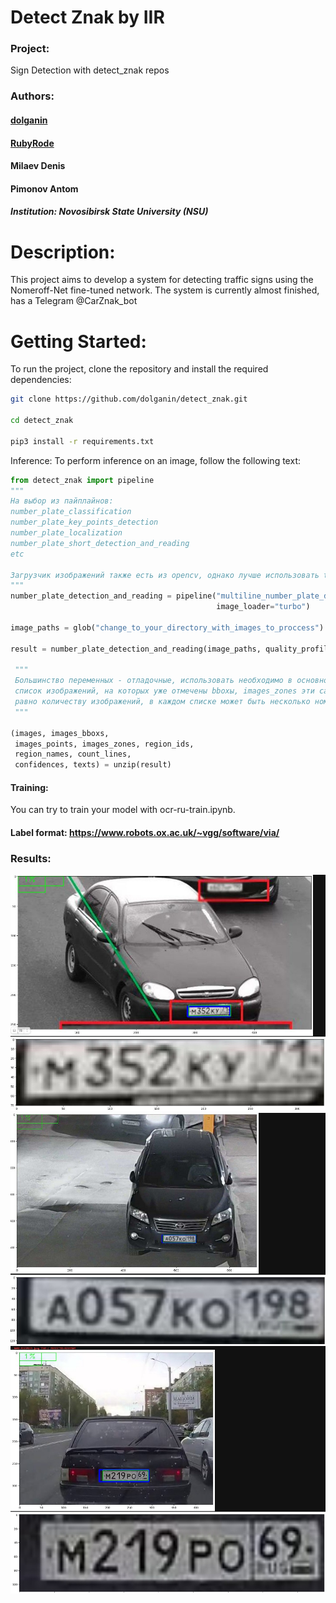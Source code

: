 # Detect Znak by IIR

### Project: 
Sign Detection with detect_znak repos

### Authors:

#### [dolganin](https://github.com/dolganin) 
#### [RubyRode](https://github.com/RubyRode)

#### Milaev Denis

#### Pimonov Antom

##### Institution: Novosibirsk State University (NSU)

# Description:

This project aims to develop a system for detecting traffic signs using the Nomeroff-Net fine-tuned network. The system is currently almost finished,
has a Telegram @CarZnak_bot

# Getting Started:

To run the project, clone the repository and install the required dependencies:
```bash
git clone https://github.com/dolganin/detect_znak.git

cd detect_znak

pip3 install -r requirements.txt
```

Inference:
To perform inference on an image, follow the following text:
``` Python
from detect_znak import pipeline
"""
На выбор из пайплайнов: 
number_plate_classification
number_plate_key_points_detection
number_plate_localization
number_plate_short_detection_and_reading
etc

Загрузчик изображений также есть из opencv, однако лучше использовать turbo для эффективности
"""
number_plate_detection_and_reading = pipeline("multiline_number_plate_detection_and_reading", 
                                              image_loader="turbo")

image_paths = glob("change_to_your_directory_with_images_to_proccess")
              
result = number_plate_detection_and_reading(image_paths, quality_profile=[3, 1, 0])

 """
 Большинство переменных - отладочные, использовать необходимо в основном images и texts: images представляет собой
 список изображений, на которых уже отмечены bboxы, images_zones эти самые вырезанные области bboxов. texts - список списков. Количество списков
 равно количеству изображений, в каждом списке может быть несколько номеров. 
 """

(images, images_bboxs, 
 images_points, images_zones, region_ids, 
 region_names, count_lines, 
 confidences, texts) = unzip(result)

```
#### Training:

You can try to train your model with ocr-ru-train.ipynb.

#### Label format: https://www.robots.ox.ac.uk/~vgg/software/via/

### Results:

![](public/6c4c7f7f-e3e5-414e-94af-b87686641164.jpg)
![](public/9d0ba7a1-990a-4205-9534-d9880c1f5e81.jpg)
![](public/ecfd1966-a680-46b9-b516-4916149ff2af.jpg)
